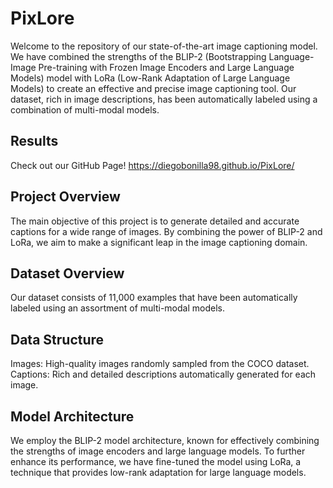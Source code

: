 # PixLore
Welcome to the repository of our state-of-the-art image captioning model. We have combined the strengths of the BLIP-2 (Bootstrapping Language-Image Pre-training with Frozen Image Encoders and Large Language Models) model with LoRa (Low-Rank Adaptation of Large Language Models) to create an effective and precise image captioning tool.  Our dataset, rich in image descriptions, has been automatically labeled using a combination of multi-modal models.

## Results
Check out our GitHub Page!
https://diegobonilla98.github.io/PixLore/

## Project Overview
The main objective of this project is to generate detailed and accurate captions for a wide range of images. By combining the power of BLIP-2 and LoRa, we aim to make a significant leap in the image captioning domain.

## Dataset Overview
Our dataset consists of 11,000 examples that have been automatically labeled using an assortment of multi-modal models.

## Data Structure
Images: High-quality images randomly sampled from the COCO dataset.
Captions: Rich and detailed descriptions automatically generated for each image.

## Model Architecture
We employ the BLIP-2 model architecture, known for effectively combining the strengths of image encoders and large language models. To further enhance its performance, we have fine-tuned the model using LoRa, a technique that provides low-rank adaptation for large language models.
